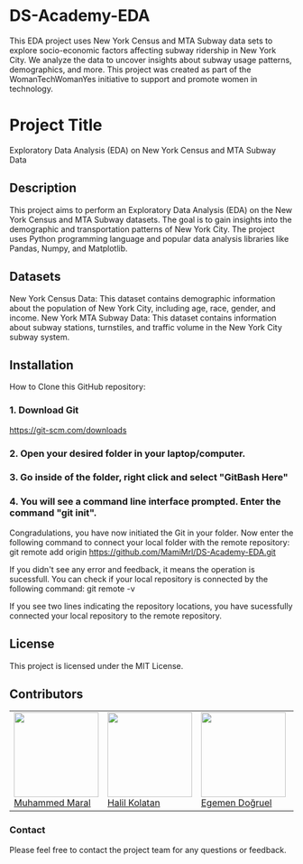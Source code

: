 # DS-Academy-EDA
This EDA project uses New York Census and MTA Subway data sets to explore socio-economic factors affecting subway ridership in New York City. We analyze the data to uncover insights about subway usage patterns, demographics, and more. This project was created as part of the WomanTechWomanYes initiative to support and promote women in technology.

# Project Title
Exploratory Data Analysis (EDA) on New York Census and MTA Subway Data

## Description
This project aims to perform an Exploratory Data Analysis (EDA) on the New York Census and MTA Subway datasets. The goal is to gain insights into the demographic and transportation patterns of New York City. The project uses Python programming language and popular data analysis libraries like Pandas, Numpy, and Matplotlib.

## Datasets
New York Census Data: This dataset contains demographic information about the population of New York City, including age, race, gender, and income.
New York MTA Subway Data: This dataset contains information about subway stations, turnstiles, and traffic volume in the New York City subway system.

## Installation
How to Clone this GitHub repository:

### 1. Download Git
https://git-scm.com/downloads

### 2. Open your desired folder in your laptop/computer.
### 3. Go inside of the folder, right click and select "GitBash Here"
### 4. You will see a command line interface prompted. Enter the command "git init".
Congradulations, you have now initiated the Git in your folder. Now enter the following command to connect your local folder with the remote repository:
git remote add origin https://github.com/MamiMrl/DS-Academy-EDA.git

If you didn't see any error and feedback, it means the operation is sucessfull. You can check if your local repository is connected by the following command:
git remote -v

If you see two lines indicating the repository locations, you have sucessfully connected your local repository to the remote repository.

## License
This project is licensed under the MIT License.


## Contributors
<table style="table-layout: fixed; width: 100%;">
  <tr>
    <td>
      <div>
        <a href="https://www.linkedin.com/in/muhammedmaral/"><img src="https://avatars.githubusercontent.com/u/78436518?v=4" width=150></a>
      </div>
      <a href="https://www.linkedin.com/in/muhammedmaral/"> Muhammed Maral </a>
    </td>
     <td>
      <div>
        <a href="https://github.com/hkolatan"><img src="https://avatars.githubusercontent.com/u/85988507?s=400&u=35029c900a7a6b10fc244a4f9f7df8252778360c&v=4" width=150></a>
      </div>
      <a href="https://github.com/hkolatan"> Halil Kolatan </a>
    </td>
 <td>
      <div>
        <a href="https://github.com/Egemendogruel35"><img src="https://avatars.githubusercontent.com/u/121460987?v=4" width=150></a>
      </div>
      <a href="https://github.com/Egemendogruel35"> Egemen Doğruel </a>
    </td>     
 <td>
      <div>
        <a href="https://github.com/aycetintugce"><img src="https://avatars.githubusercontent.com/u/126796817?v=4" width=150></a>
      </div>
      <a href="https://github.com/aycetintugce"> Tuğçe Ayçetin </a>
    </td>   
 <td>
      <div>
        <a href="https://github.com/ebrarolcer"><img src="https://avatars.githubusercontent.com/u/125158029?v=4" width=150></a>
      </div>
      <a href="https://github.com/ebrarolcer"> Ebrar Ölçer </a>
    </td>    
  </tr>
</table>

### Contact
Please feel free to contact the project team for any questions or feedback.
